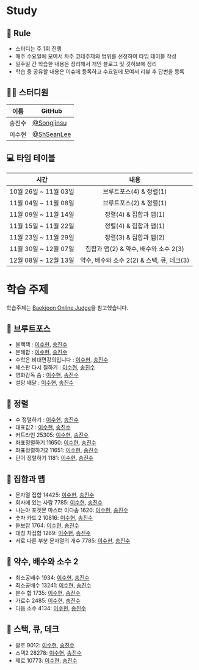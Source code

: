 # Study

## 🌳 Rule
- 스터디는 주 1회 진행
- 매주 수요일에 모여서 차주 코테주제와 범위를 선정하여 타임 테이블 작성
- 일주일 간 학습한 내용은 정리해서 개인 블로그 및 깃허브에 정리
- 학습 중 공유할 내용은 이슈에 등록하고 수요일에 모여서 리뷰 후 답변을 등록



## 👨‍💻  스터디원

| 이름   | GitHub                                         |
| ------ | ---------------------------------------------- |
| 송진수 | [@Songjinsu](https://github.com/jinsusong) |
| 이수현 | [@ShSeanLee](https://github.com/ShSeanLee) |


## 💻 타임 테이블

|     시간      |             내용              |
| :-----------: | :---------------------------: |
| 10월 26일 ~ 11월 03일 | 브루트포스(4) & 정렬(1) |
| 11월 04일 ~ 11월 08일 | 브루트포스(2) & 정렬(1) |
| 11월 09일 ~ 11월 14일 | 정렬(4) &  집합과 맵(1) |
| 11월 15일 ~ 11월 22일 | 정렬(4) &  집합과 맵(1) |
| 11월 23일 ~ 11월 29일 | 정렬(3) &  집합과 맵(2) |
| 11월 30일 ~ 12월 07일 | 집합과 맵(2) & 약수, 배수와 소수 2(3)|
| 12월 08일 ~ 12월 13일 | 약수, 배수와 소수 2(2) & 스택, 큐, 데크(3)|



# 학습 주제
학습주제는 [Baekjoon Online Judge](https://www.acmicpc.net/)을 참고했습니다.




## 📌 브루트포스


- 블랙잭 : [이수현](), [송진수]()
- 분해합 : [이수현](), [송진수]()
- 수학은 비대면강의입니다 : [이수현](), [송진수]()
- 체스판 다시 칠하기 : [이수현](), [송진수]()
- 영화감독 숌 : [이수현](), [송진수]()
- 설탕 배달 : [이수현](), [송진수]()

## 📌 정렬
- 수 정렬하기 : [이수현](), [송진수]()
- 대표값2 : [이수현](), [송진수]()
- 커트라인 25305: [이수현](https://zrr.kr/roaK), [송진수](https://zrr.kr/BIx5)
- 좌표정렬하기 11650: [이수현](https://zrr.kr/XToc), [송진수]()
- 좌표정렬하기2 11651: [이수현](https://zrr.kr/wegQ), [송진수]()
- 단어 정렬하기 1181: [이수현](https://zrr.kr/9irj), [송진수]()

## 📌 집합과 맵
- 문자열 집합 14425: [이수현](https://zrr.kr/NXRO), [송진수]()
- 회사에 있는 사람 7785: [이수현](https://zrr.kr/ThGy), [송진수]()
- 나는야 포켓몬 마스터 이다솜 1620: [이수현](), [송진수]()
- 숫자 카드 2 10816: [이수현](), [송진수]()
- 듣보잡 1764: [이수현](), [송진수]()
- 대칭 차집합 1269: [이수현](), [송진수]()
- 서로 다른 부분 문자열의 개수 7785: [이수현](), [송진수]()


## 📌 약수, 배수와 소수 2
- 최소공배수 1934: [이수현](), [송진수]()
- 최소공배수 13241: [이수현](), [송진수]()
- 분수 합 1735: [이수현](), [송진수]()
- 가로수 2485: [이수현](), [송진수]()
- 다음 소수 4134: [이수현](), [송진수]()


## 📌 스택, 큐, 데크
- 괄호 9012: [이수현](), [송진수]()
- 스택2 28278: [이수현](), [송진수]()
- 제로 10773: [이수현](), [송진수]()
